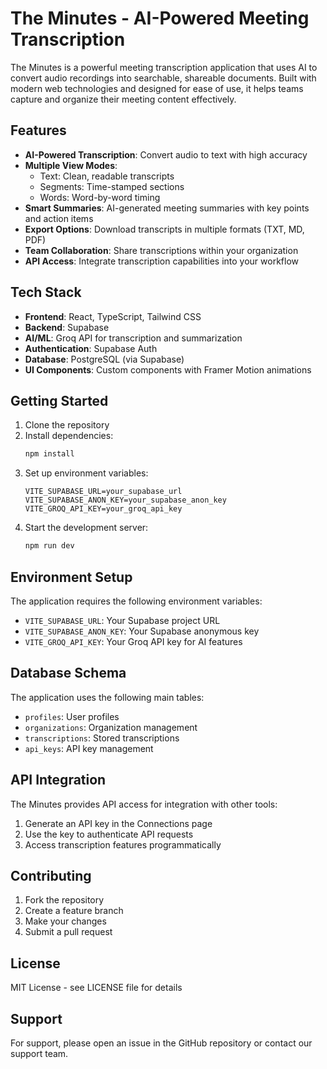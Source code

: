 # The Minutes - AI-Powered Meeting Transcription

The Minutes is a powerful meeting transcription application that uses AI to convert audio recordings into searchable, shareable documents. Built with modern web technologies and designed for ease of use, it helps teams capture and organize their meeting content effectively.

## Features

- **AI-Powered Transcription**: Convert audio to text with high accuracy
- **Multiple View Modes**:
  - Text: Clean, readable transcripts
  - Segments: Time-stamped sections
  - Words: Word-by-word timing
- **Smart Summaries**: AI-generated meeting summaries with key points and action items
- **Export Options**: Download transcripts in multiple formats (TXT, MD, PDF)
- **Team Collaboration**: Share transcriptions within your organization
- **API Access**: Integrate transcription capabilities into your workflow

## Tech Stack

- **Frontend**: React, TypeScript, Tailwind CSS
- **Backend**: Supabase
- **AI/ML**: Groq API for transcription and summarization
- **Authentication**: Supabase Auth
- **Database**: PostgreSQL (via Supabase)
- **UI Components**: Custom components with Framer Motion animations

## Getting Started

1. Clone the repository
2. Install dependencies:
   ```bash
   npm install
   ```
3. Set up environment variables:
   ```env
   VITE_SUPABASE_URL=your_supabase_url
   VITE_SUPABASE_ANON_KEY=your_supabase_anon_key
   VITE_GROQ_API_KEY=your_groq_api_key
   ```
4. Start the development server:
   ```bash
   npm run dev
   ```

## Environment Setup

The application requires the following environment variables:

- `VITE_SUPABASE_URL`: Your Supabase project URL
- `VITE_SUPABASE_ANON_KEY`: Your Supabase anonymous key
- `VITE_GROQ_API_KEY`: Your Groq API key for AI features

## Database Schema

The application uses the following main tables:

- `profiles`: User profiles
- `organizations`: Organization management
- `transcriptions`: Stored transcriptions
- `api_keys`: API key management

## API Integration

The Minutes provides API access for integration with other tools:

1. Generate an API key in the Connections page
2. Use the key to authenticate API requests
3. Access transcription features programmatically

## Contributing

1. Fork the repository
2. Create a feature branch
3. Make your changes
4. Submit a pull request

## License

MIT License - see LICENSE file for details

## Support

For support, please open an issue in the GitHub repository or contact our support team.